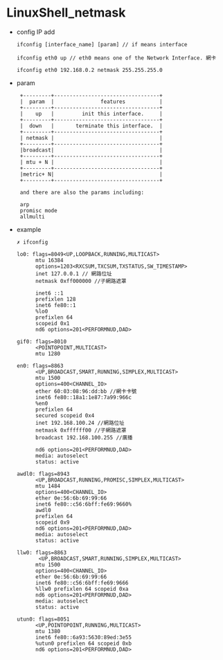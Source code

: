 # LinuxShell_netmask

* config  IP add

      ifconfig [interface_name] [param] // if means interface
      
      ifconfig eth0 up // eth0 means one of the Network Interface. 網卡
      
      ifconfig eth0 192.168.0.2 netmask 255.255.255.0
    
* param
    
       +---------+----------------------------------+
       |  param  |               features           |                  
       +---------+----------------------------------+
       |    up   |         init this interface.     |
       +---------+----------------------------------+
       |  down   |       terminate this interface.  |
       +---------+----------------------------------+
       | netmask |                                  |
       +---------+----------------------------------+
       |broadcast|                                  |
       +---------+----------------------------------+
       | mtu + N |                                  |
       +---------+----------------------------------+
       |metric+ N|                                  |
       +---------+----------------------------------+
       
       and there are also the params including:
       
       arp
       promisc mode
       allmulti
    
* example

      ✗ ifconfig
      
      lo0: flags=8049<UP,LOOPBACK,RUNNING,MULTICAST> 
            mtu 16384
            options=1203<RXCSUM,TXCSUM,TXSTATUS,SW_TIMESTAMP>
            inet 127.0.0.1 // 網路位址
            netmask 0xff000000 //子網路遮罩
            
            inet6 ::1 
            prefixlen 128 
            inet6 fe80::1
            %lo0 
            prefixlen 64 
            scopeid 0x1 
            nd6 options=201<PERFORMNUD,DAD>
            
      gif0: flags=8010
            <POINTOPOINT,MULTICAST> 
            mtu 1280

      en0: flags=8863
            <UP,BROADCAST,SMART,RUNNING,SIMPLEX,MULTICAST> 
            mtu 1500
            options=400<CHANNEL_IO>
            ether 60:03:08:96:dd:bb //網卡卡號
            inet6 fe80::18a1:1e87:7a99:966c
            %en0 
            prefixlen 64 
            secured scopeid 0x4 
            inet 192.168.100.24 //網路位址
            netmask 0xffffff00 //子網路遮罩
            broadcast 192.168.100.255 //廣播
            
            nd6 options=201<PERFORMNUD,DAD>
            media: autoselect
            status: active
            
      awdl0: flags=8943
            <UP,BROADCAST,RUNNING,PROMISC,SIMPLEX,MULTICAST> 
            mtu 1484
            options=400<CHANNEL_IO>
            ether 0e:56:6b:69:99:66
            inet6 fe80::c56:6bff:fe69:9660% 
            awdl0 
            prefixlen 64 
            scopeid 0x9 
            nd6 options=201<PERFORMNUD,DAD>
            media: autoselect
            status: active
            
      llw0: flags=8863
             <UP,BROADCAST,SMART,RUNNING,SIMPLEX,MULTICAST> 
            mtu 1500
            options=400<CHANNEL_IO>
            ether 0e:56:6b:69:99:66 
            inet6 fe80::c56:6bff:fe69:9666
            %llw0 prefixlen 64 scopeid 0xa 
            nd6 options=201<PERFORMNUD,DAD>
            media: autoselect
            status: active
            
      utun0: flags=8051
            <UP,POINTOPOINT,RUNNING,MULTICAST> 
            mtu 1380
            inet6 fe80::6a93:5630:89ed:3e55
            %utun0 prefixlen 64 scopeid 0xb 
            nd6 options=201<PERFORMNUD,DAD>

